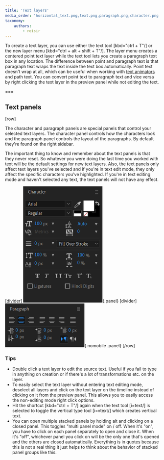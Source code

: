 ```yaml
---
title: 'Text layers'
media_order: 'horizontal_text.png,text.png,paragraph.png,character.png'
taxonomy:
    authors:
        - reisir
---
```


To create a text layer, you can use either the text tool [kbd="ctrl + T"/] or the new layer menu [kbd="ctrl + alt + shift + T"/]. The layer menu creates a centered point text layer while the text tool lets you create a paragraph text box in any location. The difference between point and paragraph text is that paragraph text wraps the text inside the text box automatically. Point text doesn't wrap at all, which can be useful when working with [text animators](/ae/text/animators) and path text. You can convert point text to paragraph text and vice versa by right clicking the text layer in the preview panel while not editing the text.

===

## Text panels

[row]

The character and paragraph panels are special panels that control your selected text layers. The character panel controls how the characters look and the paragraph panel controls the layout of the paragraphs. By default they're found on the right sidebar.

The important thing to know and remember about the text panels is that they never reset. So whatever you were doing the last time you worked with text will be the default settings for new text layers. Also, the text panels only affect text layers you've selected and if you're in text edit mode, they only affect the specific characters you've highlighted. If you're in text editing mode and haven't selected any text, the text panels will not have any effect. 

[divider]
![Character Panel](character.png){.panel}
[divider]
![Paragraph Panel](paragraph.png){.nomobile .panel}
[/row]

### Tips

* Double click a text layer to edit the source text. Useful if you fail to type in anything on creation or if there's a lot of transformations etc. on the layer.
* To easily select the text layer without entering text editing mode, deselect all layers and click on the text layer on the timeline instead of clicking on it from the preview panel. This allows you to easily access the non-editing mode right click options.
* Hit the shortcut [kbd="ctrl + T"/] again when the text tool [i=text/] is selected to toggle the vertical type tool [i=vtext/] which creates vertical text. 
* You can open multiple stacked panels by holding alt and clicking on a closed panel. This toggles "multi panel mode" on / off. When it's "on", you have to click on each panel separately to open and close it. When it's "off", whichever panel you click on will be the only one that's opened and the others are closed automatically. Everything is in quotes because this is not a real thing it just helps to think about the behavior of stacked panel groups like this.




